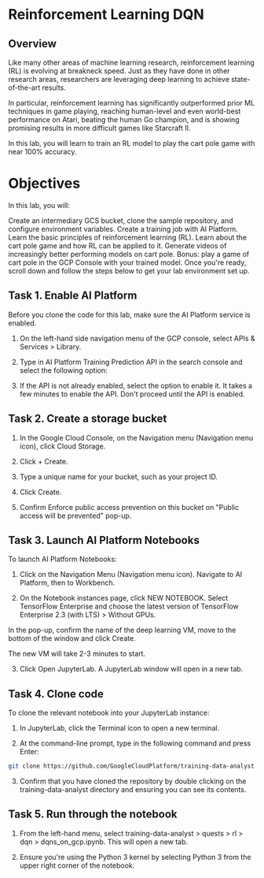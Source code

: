 # Reinforcement Learning DQN

## Overview
Like many other areas of machine learning research, reinforcement learning (RL) is evolving at breakneck speed. Just as they have done in other research areas, researchers are leveraging deep learning to achieve state-of-the-art results.

In particular, reinforcement learning has significantly outperformed prior ML techniques in game playing, reaching human-level and even world-best performance on Atari, beating the human Go champion, and is showing promising results in more difficult games like Starcraft II.

In this lab, you will learn to train an RL model to play the cart pole game with near 100% accuracy.

# Objectives
In this lab, you will:

Create an intermediary GCS bucket, clone the sample repository, and configure environment variables.
Create a training job with AI Platform.
Learn the basic principles of reinforcement learning (RL).
Learn about the cart pole game and how RL can be applied to it.
Generate videos of increasingly better performing models on cart pole.
Bonus: play a game of cart pole in the GCP Console with your trained model.
Once you're ready, scroll down and follow the steps below to get your lab environment set up.

## Task 1. Enable AI Platform
Before you clone the code for this lab, make sure the AI Platform service is enabled.

1. On the left-hand side navigation menu of the GCP console, select APIs & Services > Library.

2. Type in AI Platform Training Prediction API in the search console and select the following option:

3. If the API is not already enabled, select the option to enable it. It takes a few minutes to enable the API. Don't proceed until the API is enabled.

## Task 2. Create a storage bucket
1. In the Google Cloud Console, on the Navigation menu (Navigation menu icon), click Cloud Storage.

2. Click + Create.

3. Type a unique name for your bucket, such as your project ID.

4. Click Create.

5. Confirm Enforce public access prevention on this bucket on "Public access will be prevented" pop-up.

## Task 3. Launch AI Platform Notebooks
To launch AI Platform Notebooks:

1. Click on the Navigation Menu (Navigation menu icon). Navigate to AI Platform, then to Workbench.

2. On the Notebook instances page, click NEW NOTEBOOK. Select TensorFlow Enterprise and choose the latest version of TensorFlow Enterprise 2.3 (with LTS) > Without GPUs.

In the pop-up, confirm the name of the deep learning VM, move to the bottom of the window and click Create.

The new VM will take 2-3 minutes to start.

3. Click Open JupyterLab. A JupyterLab window will open in a new tab.

## Task 4. Clone code
To clone the relevant notebook into your JupyterLab instance:

1. In JupyterLab, click the Terminal icon to open a new terminal.

2. At the command-line prompt, type in the following command and press Enter:

```sh
git clone https://github.com/GoogleCloudPlatform/training-data-analyst.git
```

3. Confirm that you have cloned the repository by double clicking on the training-data-analyst directory and ensuring you can see its contents.

## Task 5. Run through the notebook
1. From the left-hand menu, select training-data-analyst > quests > rl > dqn > dqns_on_gcp.ipynb. This will open a new tab.

2. Ensure you're using the Python 3 kernel by selecting Python 3 from the upper right corner of the notebook.
